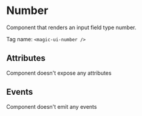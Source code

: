 # Number

Component that renders an input field type number.

Tag name: `<magic-ui-number />`

## Attributes

Component doesn't expose any attributes

## Events

Component doesn't emit any events
